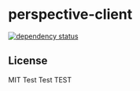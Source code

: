 # perspective-client

[![dependency status](https://david-dm.org/perspective/perspective-client.png)](https://david-dm.org/perspective/perspective-client)


License
-------

MIT
Test
Test
TEST
